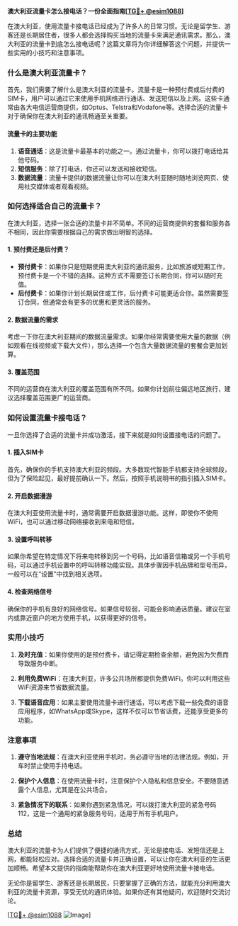 **澳大利亚流量卡怎么接电话？一份全面指南[[TG💪+ @esim1088](https://t.me/s/esim1088)]**

在澳大利亚，使用流量卡接电话已经成为了许多人的日常习惯。无论是留学生、游客还是长期居住者，很多人都会选择购买当地的流量卡来满足通讯需求。那么，澳大利亚的流量卡到底怎么接电话呢？这篇文章将为你详细解答这个问题，并提供一些实用的小技巧和注意事项。

### 什么是澳大利亚流量卡？

首先，我们需要了解什么是澳大利亚的流量卡。流量卡是一种预付费或后付费的SIM卡，用户可以通过它来使用手机网络进行通话、发送短信以及上网。这些卡通常由各大电信运营商提供，如Optus、Telstra和Vodafone等。选择合适的流量卡对于确保你在澳大利亚的通讯畅通至关重要。

#### 流量卡的主要功能

1. **语音通话**：这是流量卡最基本的功能之一。通过流量卡，你可以拨打电话给其他号码。
2. **短信服务**：除了打电话，你还可以发送和接收短信。
3. **数据流量**：流量卡提供的数据流量让你可以在澳大利亚随时随地浏览网页、使用社交媒体或者观看视频。

### 如何选择适合自己的流量卡？

在澳大利亚，选择一张合适的流量卡并不简单。不同的运营商提供的套餐和服务各不相同，因此你需要根据自己的需求做出明智的选择。

#### 1. 预付费还是后付费？

- **预付费卡**：如果你只是短期使用澳大利亚的通讯服务，比如旅游或短期工作，预付费卡是一个不错的选择。这种方式不需要签订长期合同，你可以随时充值。
- **后付费卡**：如果你计划长期居住或工作，后付费卡可能更适合你。虽然需要签订合同，但通常会有更多的优惠和更灵活的服务。

#### 2. 数据流量的需求

考虑一下你在澳大利亚期间的数据流量需求。如果你经常需要使用大量的数据（例如观看在线视频或下载大文件），那么选择一个包含大量数据流量的套餐会更加划算。

#### 3. 覆盖范围

不同的运营商在澳大利亚的覆盖范围有所不同。如果你计划前往偏远地区旅行，建议选择覆盖范围更广的运营商。

### 如何设置流量卡接电话？

一旦你选择了合适的流量卡并成功激活，接下来就是如何设置接电话的问题了。

#### 1. 插入SIM卡

首先，确保你的手机支持澳大利亚的频段。大多数现代智能手机都支持全球频段，但为了保险起见，最好提前确认一下。然后，按照手机说明书的指引插入SIM卡。

#### 2. 开启数据漫游

在澳大利亚使用流量卡时，通常需要开启数据漫游功能。这样，即使你不使用WiFi，也可以通过移动网络接收到来电和短信。

#### 3. 设置呼叫转移

如果你希望在特定情况下将来电转移到另一个号码，比如语音信箱或另一个手机号码，可以通过手机设置中的呼叫转移功能实现。具体步骤因手机品牌和型号而异，一般可以在“设置”中找到相关选项。

#### 4. 检查网络信号

确保你的手机有良好的网络信号。如果信号较弱，可能会影响通话质量。建议在室内或靠近窗户的地方使用手机，以获得更好的信号。

### 实用小技巧

1. **及时充值**：如果你使用的是预付费卡，请记得定期检查余额，避免因为欠费而导致服务中断。
   
2. **利用免费WiFi**：在澳大利亚，许多公共场所都提供免费WiFi。你可以利用这些WiFi资源来节省数据流量。

3. **下载语音应用**：如果主要使用流量卡进行通话，可以考虑下载一些免费的语音应用程序，如WhatsApp或Skype，这样不仅可以节省话费，还能享受更多的功能。

### 注意事项

1. **遵守当地法规**：在澳大利亚使用手机时，务必遵守当地的法律法规。例如，开车时禁止使用手持电话。

2. **保护个人信息**：在使用流量卡时，注意保护个人隐私和信息安全。不要随意透露个人信息，尤其是在公共场合。

3. **紧急情况下的联系**：如果你遇到紧急情况，可以拨打澳大利亚的紧急号码112，这是一个通用的紧急服务号码，适用于所有手机用户。

### 总结

澳大利亚的流量卡为人们提供了便捷的通讯方式，无论是接电话、发短信还是上网，都能轻松应对。选择合适的流量卡并正确设置，可以让你在澳大利亚的生活更加顺畅。希望本文提供的指南能帮助你在澳大利亚更好地使用流量卡接电话。

无论你是留学生、游客还是长期居民，只要掌握了正确的方法，就能充分利用澳大利亚的流量卡资源，享受无忧的通讯体验。如果你还有其他疑问，欢迎随时交流讨论。

[[TG💪+ @esim1088](https://t.me/s/esim1088) ![Image](https://i.postimg.cc/4NQfJmqS/Snipaste-2025-05-13-00-14-12.png)]